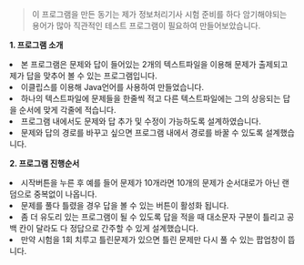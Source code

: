 >이 프로그램을 만든 동기는 제가 정보처리기사 시험 준비를 하다 암기해야되는 용어가 많아 직관적인 테스트 프로그램이 필요하여 만들어보았습니다.

<strong> 1. 프로그램 소개</strong>
<li> 본 프로그램은 문제와 답이 들어있는 2개의 텍스트파일을 이용해 문제가 출제되고 제가 답을 맞추어 볼 수 있는 프로그램입니다.</li>
<li> 이클립스를 이용해 Java언어를 사용하여 만들었습니다.</li>
<li> 하나의 텍스트파일에 문제들을 한줄씩 적고 다른 텍스트파일에는 그의 상응되는 답을 순서에 맞게 각줄에 적습니다.</li>
<li> 프로그램 내에서도 문제와 답 추가 및 수정이 가능하도록 설계하였습니다.</li>

<li> 문제와 답의 경로를 바꾸고 싶으면 프로그램 내에서 경로를 바꿀 수 있도록 설계했습니다.</li>   

<strong> 2. 프로그램 진행순서</strong>
<li> 시작버튼을 누른 후 예를 들어 문제가 10개라면 10개의 문제가 순서대로가 아닌 랜덤으로 중복없이 나옵니다.</li>
<li> 문제를 풀다 틀렸을 경우 답을 볼 수 있는 버튼이 활성화 됩니다.</li>
<li> 좀 더 유도리 있는 프로그램이 될 수 있도록 답을 적을 때 대소문자 구분이 틀리고 공백 칸이 달라도 다 정답으로 간주할 수 있게 설계했습니다.</li>
<li> 만약 시험을 1회 치루고 틀린문제가 있으면 틀린 문제만 다시 풀 수 있는 팝업창이 뜹니다.</li>
